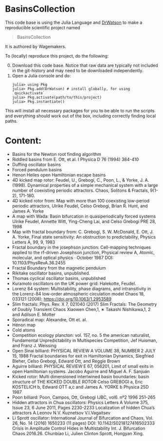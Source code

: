 # BasinsCollection

This code base is using the Julia Language and [DrWatson](https://juliadynamics.github.io/DrWatson.jl/stable/)
to make a reproducible scientific project named
> BasinsCollection

It is authored by Wagemakers.

To (locally) reproduce this project, do the following:

0. Download this code base. Notice that raw data are typically not included in the
   git-history and may need to be downloaded independently.
1. Open a Julia console and do:
   ```
   julia> using Pkg
   julia> Pkg.add(DrWatson) # install globally, for using `quickactivate`
   julia> Pkg.activate(path/to/this/project)
   julia> Pkg.instantiate()
   ```

This will install all necessary packages for you to be able to run the scripts and
everything should work out of the box, including correctly finding local paths.


# Content: 

* Basins for the Newton root finding algorithm
* Riddled basins from E. Ott, et al. I Physica D 76 (1994) 384-410
* Duffing oscillator basins 
* Forced pendulum basins
* Henon Heiles open Hamiltonian escape basins 
* 4D kicked map rotor: Feudel, U., Grebogi, C., Poon, L., & Yorke, J. A. (1998). Dynamical properties of a simple mechanical system with a large number of coexisting periodic attractors. Chaos, Solitons & Fractals, 9(1-2), 171-180.
* 4D kicked rotor from: Map with more than 100 coexisting low-period periodic attractors, Ulrike Feudel,  Celso Grebogi, Brian R. Hunt, and James A. Yorke
* A map with Wada:  Basin bifurcation in quasiperiodically forced systems Ulrike Feudel, Annette Witt, Ying-Cheng Lai, and Celso Grebogi PRE 28, 1998
* Map with fractal boundary from: C. Grebogi, S. W. McDonald, E. Ott, J. A. Yorke, Final state sensitivity: An obstruction to predictability, Physics Letters A, 99, 9, 1983
* Fractal boundary in the josephson junction: Cell-mapping techniques applied to the rf-driven Josephson junction, Physical review A, Atomic, molecular, and optical physics · October 1987  DOI: 10.1103/PhysRevA.36.2455 
* Fractal Boundary from the magnetic pendulum
* Rikitake oscillator basins, unpublished.
* Thomas cyclical oscillator basins, unpublished
* Kuramoto oscillators on the UK power grid:  Halekotte, Feudel. 
* Lorenz 84 system:  Multistability, phase diagrams, and intransitivity in the Lorenz-84 low-order atmospheric circulation model Chaos 18, 033121 (2008); https://doi.org/10.1063/1.2953589
* Slim fractals: Phys. Rev. X 7, 021040 (2017) Slim Fractals: The Geometry of Doubly Transient Chaos Xiaowen Chen,1, ∗ Takashi Nishikawa,1, 2 and Adilson E. Motter
* Sporadical map: Alexandre, Ott et. al. 
* Hénon map 
* Cold atoms
* Competition ecology plancton: vol. 157, no. 5 the american naturalist, Fundamental Unpredictability in Multispecies Competition, Jef Huisman, and Franz J. Weissing
* Open Sinai billiard: PHYSICAL REVIEW A VOLUME 38, NUMBER 2 JULY 15, 1988 Fractal boundaries for exit in Hamiltonian Dynamics, Siegfried Bleher, Celso Grebogi, Edward Ott, and Reggie Brown
* Aguirre billiard: PHYSICAL REVIEW E 67, 056201, Limit of small exits in open Hamiltonian systems. Jacobo Aguirre and Miguel A. F. Sanjuán
* Kicked rotor:  Multi dimensioned intertwined basin boundaries: basin structure of THE KICKED DOUBLE ROTOR  Celso GREBOGI a, Eric KOSTELICH b, Edward OTT a,c and James A. YORKE b  Physica 25D 1987
* Poon billiard: Poon, Campos, Ott, Grebogi IJBC, vol6. nº2 1996 251-265
* Hidden attractors in Chua oscillators:  Physics Letters A Volume 375, Issue 23, 6 June 2011, Pages 2230-2233 Localization of hidden Chuaʼs attractors A.Leonov N.V. Kuznetsov  V.I.Vagaitsev
* Li Sprott oscillator:  International Journal of Bifurcation and Chaos, Vol. 26, No. 14 (2016) 1650233 (11 pages) DOI: 10.1142/S0218127416502333 Crisis in Amplitude Control Hides in Multistability Int. J. Bifurcation Chaos 2016.26.  Chunbiao Li, Julien Clinton Sprott, Hongyan Xing. 


